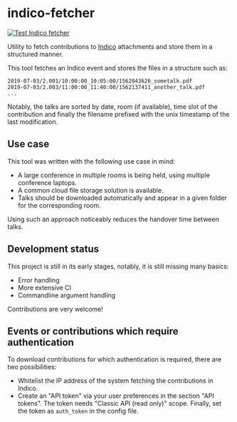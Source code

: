 # indico-fetcher
[![Test Indico fetcher](https://github.com/unibonn/indico-fetcher/actions/workflows/test.yml/badge.svg)](https://github.com/unibonn/indico-fetcher/actions/workflows/test.yml)

Utility to fetch contributions to [Indico](https://getindico.io/) attachments and store them in a structured manner.

This tool fetches an Indico event and stores the files in a structure such as:
```
2019-07-03/2.001/10:00:00_10:05:00/1562043626_sometalk.pdf
2019-07-03/2.003/11:00:00_11:40:00/1562137411_another_talk.pdf
...
```
Notably, the talks are sorted by date, room (if available), time slot of the contribution and finally the filename prefixed with the unix timestamp of the last modification. 

## Use case

This tool was written with the following use case in mind:
* A large conference in multiple rooms is being held, using multiple conference laptops.
* A common cloud file storage solution is available.
* Talks should be downloaded automatically and appear in a given folder for the corresponding room.

Using such an approach noticeably reduces the handover time between talks. 

## Development status

This project is still in its early stages, notably, it is still missing many basics:
* Error handling
* More extensive CI
* Commandline argument handling

Contributions are very welcome!

## Events or contributions which require authentication

To download contributions for which authentication is required, there are two possibilities:
* Whitelist the IP address of the system fetching the contributions in Indico.
* Create an "API token" via your user preferences in the section "API tokens". The token needs "Classic API (read only)" scope. Finally, set the token as `auth_token` in the config file.
